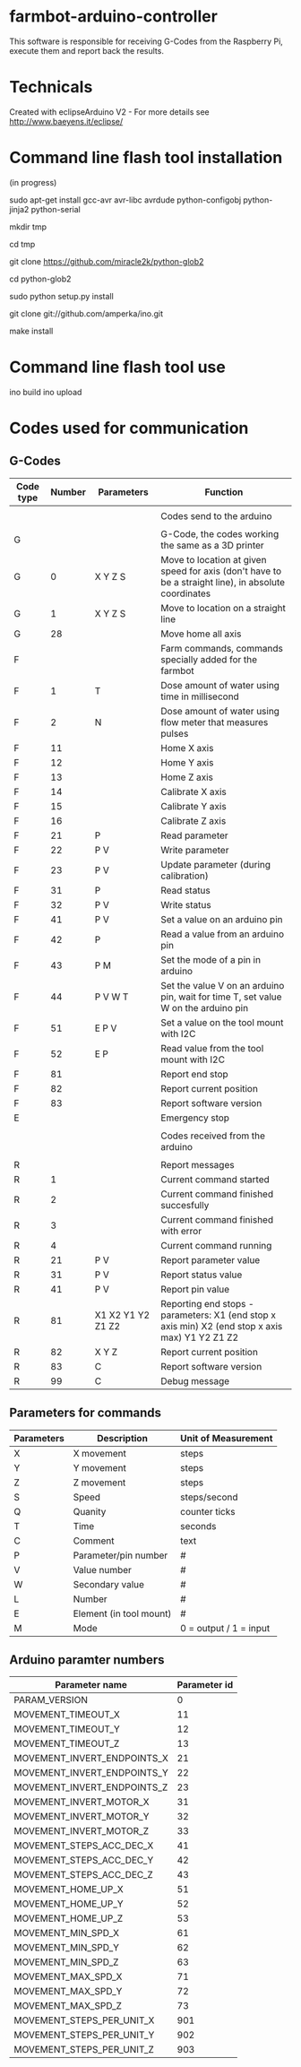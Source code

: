 farmbot-arduino-controller
==========================
This software is responsible for receiving G-Codes from the Raspberry Pi, execute them and report back the results.

Technicals
==========================
Created with eclipseArduino V2 - For more details see http://www.baeyens.it/eclipse/

Command line flash tool installation
==========================

(in progress)

sudo apt-get install gcc-avr avr-libc avrdude python-configobj python-jinja2 python-serial

mkdir tmp

cd tmp

git clone https://github.com/miracle2k/python-glob2

cd python-glob2

sudo python setup.py install


git clone git://github.com/amperka/ino.git

make install


Command line flash tool use
==========================

ino build
ino upload


Codes used for communication
============================

G-Codes
-------


Code type|Number|Parameters|Function
---------|------|----------|--------
         |      |          |
         |      |          |Codes send to the arduino
         |      |          |
G        |      |          |G-Code, the codes working the same as a 3D printer
G        | 0    |X Y Z S   |Move to location at given speed for axis (don't have to be a straight line), in absolute coordinates
G        | 1    |X Y Z S   |Move to location on a straight line
G        |28    |          |Move home all axis
F        |      |          |Farm commands, commands specially added for the farmbot
F        | 1    |T         |Dose amount of water using time in millisecond
F        | 2    |N         |Dose amount of water using flow meter that measures pulses
F        |11    |          |Home X axis
F        |12    |          |Home Y axis
F        |13    |          |Home Z axis
F        |14    |          |Calibrate X axis
F        |15    |          |Calibrate Y axis
F        |16    |          |Calibrate Z axis
F        |21    |P         |Read parameter
F        |22    |P V       |Write parameter
F        |23    |P V       |Update parameter (during calibration)
F        |31    |P         |Read status
F        |32    |P V       |Write status
F        |41    |P V       |Set a value on an arduino pin
F        |42    |P         |Read a value from an arduino pin
F        |43    |P M       |Set the mode of a pin in arduino
F        |44    |P V W T   |Set the value V on an arduino pin, wait for time T, set value W on the arduino pin
F        |51    |E P V     |Set a value on the tool mount with I2C
F        |52    |E P       |Read value from the tool mount with I2C
F        |81    |          |Report end stop
F        |82    |          |Report current position
F        |83    |          |Report software version
E        |      |          |Emergency stop
         |      |          |
         |      |          |Codes received from the arduino
         |      |          |
R        |      |          |Report messages
R        | 1    |          |Current command started
R        | 2    |          |Current command finished succesfully
R        | 3    |          |Current command finished with error
R        | 4    |          |Current command running
R        |21    |P V       |Report parameter value
R        |31    |P V       |Report status value
R        |41    |P V       |Report pin value
R        |81    |X1 X2 Y1 Y2 Z1 Z2|Reporting end stops - parameters: X1 (end stop x axis min) X2 (end stop x axis max) Y1 Y2 Z1 Z2
R        |82    |X Y Z     |Report current position
R        |83    |C         |Report software version
R        |99    |C         |Debug message


Parameters for commands
-----------------------

Parameters|Description            |Unit of Measurement
----------|-----------------------|-------------------
X         |X movement             |steps
Y         |Y movement             |steps
Z         |Z movement	          |steps
S         |Speed                  |steps/second
Q         |Quanity                |counter ticks
T         |Time                   |seconds
C         |Comment                |text
P         |Parameter/pin number   |#
V         |Value number           |#
W         |Secondary value        |#
L         |Number                 |#
E         |Element (in tool mount)|#
M         |Mode                   |0 = output / 1 = input

Arduino paramter numbers
------------------------

Parameter name               |Parameter id
-----------------------------|------------
PARAM_VERSION                |0
MOVEMENT_TIMEOUT_X           |11
MOVEMENT_TIMEOUT_Y           |12
MOVEMENT_TIMEOUT_Z           |13
MOVEMENT_INVERT_ENDPOINTS_X  |21
MOVEMENT_INVERT_ENDPOINTS_Y  |22
MOVEMENT_INVERT_ENDPOINTS_Z  |23
MOVEMENT_INVERT_MOTOR_X      |31
MOVEMENT_INVERT_MOTOR_Y      |32
MOVEMENT_INVERT_MOTOR_Z      |33
MOVEMENT_STEPS_ACC_DEC_X     |41
MOVEMENT_STEPS_ACC_DEC_Y     |42
MOVEMENT_STEPS_ACC_DEC_Z     |43
MOVEMENT_HOME_UP_X           |51
MOVEMENT_HOME_UP_Y           |52
MOVEMENT_HOME_UP_Z           |53
MOVEMENT_MIN_SPD_X           |61
MOVEMENT_MIN_SPD_Y           |62
MOVEMENT_MIN_SPD_Z           |63
MOVEMENT_MAX_SPD_X           |71
MOVEMENT_MAX_SPD_Y           |72
MOVEMENT_MAX_SPD_Z           |73
MOVEMENT_STEPS_PER_UNIT_X    |901
MOVEMENT_STEPS_PER_UNIT_Y    |902
MOVEMENT_STEPS_PER_UNIT_Z    |903
